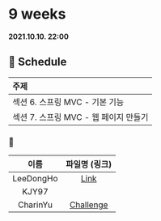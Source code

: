 # 9 weeks 
**2021.10.10. 22:00**

## :calendar: Schedule
|주제|
|:--|
|섹션 6. 스프링 MVC - 기본 기능|
|섹션 7. 스프링 MVC - 웹 페이지 만들기|

### :speech_balloon:
|이름|파일명 (링크)|
|:--:|:--:|
|LeeDongHo|[Link](https://adjoining-tarragon-87a.notion.site/DTO-VO-c283676378a844919656663530db9ab2)|
|KJY97||
|CharinYu|[Challenge](chaerin_211010_spring_week_9.pdf)|

